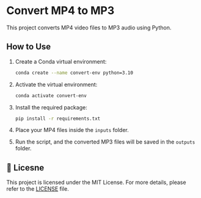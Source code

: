 # Convert MP4 to MP3
This project converts MP4 video files to MP3 audio using Python.

## How to Use

1. Create a Conda virtual environment:
   ```bash
   conda create --name convert-env python=3.10
   ```

2. Activate the virtual environment:
   ```bash
   conda activate convert-env
   ```

3. Install the required package:
   ```bash
   pip install -r requirements.txt
   ```

4. Place your MP4 files inside the `inputs` folder.

5. Run the script, and the converted MP3 files will be saved in the `outputs` folder.

## 📄 Licesne
This project is licensed under the MIT License. For more details, please refer to the [LICENSE](LICENSE) file.
